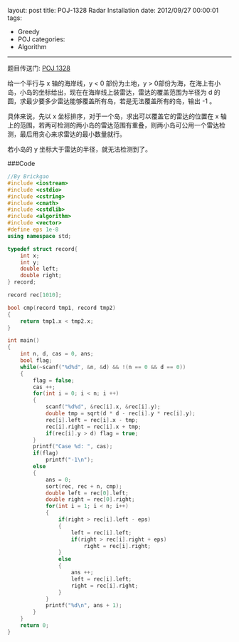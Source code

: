layout: post
title: POJ-1328 Radar Installation
date: 2012/09/27 00:00:01
tags: 
- Greedy
- POJ
categories:
- Algorithm
---

题目传送门: <a href = "http://poj.org/problem?id=1328" >POJ 1328</a>

给一个平行与 x 轴的海岸线，y < 0 部份为土地，y > 0部份为海，在海上有小岛，小岛的坐标给出，现在在海岸线上装雷达，雷达的覆盖范围为半径为 d 的圆，求最少要多少雷达能够覆盖所有岛，若是无法覆盖所有的岛，输出 -1 。

具体来说，先以 x 坐标排序，对于一个岛，求出可以覆盖它的雷达的位置在 x 轴上的范围，若两可检测的两小岛的雷达范围有重叠，则两小岛可公用一个雷达检测，最后用贪心来求雷达的最小数量就行。

若小岛的 y 坐标大于雷达的半径，就无法检测到了。

<!-- more -->

###Code

``` c++ POJ 1328
//By Brickgao
#include <iostream>
#include <cstdio>
#include <cstring>
#include <cmath>
#include <cstdlib>
#include <algorithm>
#include <vector>
#define eps 1e-8
using namespace std;

typedef struct record{
	int x;
	int y;
	double left;
	double right;
} record;

record rec[1010];

bool cmp(record tmp1, record tmp2)
{
	return tmp1.x < tmp2.x;
}

int main()
{
	int n, d, cas = 0, ans;
	bool flag;
	while(~scanf("%d%d", &n, &d) && !(n == 0 && d == 0))
	{
		flag = false;
		cas ++;
		for(int i = 0; i < n; i ++)
		{
			scanf("%d%d", &rec[i].x, &rec[i].y);
			double tmp = sqrt(d * d - rec[i].y * rec[i].y);
			rec[i].left = rec[i].x - tmp;
			rec[i].right = rec[i].x + tmp;
			if(rec[i].y > d) flag = true;
		}
		printf("Case %d: ", cas);
		if(flag)
			printf("-1\n");
		else
		{
			ans = 0;
			sort(rec, rec + n, cmp);
			double left = rec[0].left;
			double right = rec[0].right;
			for(int i = 1; i < n; i++)
			{
				if(right > rec[i].left - eps)
				{
					left = rec[i].left;
					if(right > rec[i].right + eps)
						right = rec[i].right;
				}
				else
				{
					ans ++;
					left = rec[i].left;
					right = rec[i].right;
				}
			}
			printf("%d\n", ans + 1);
		}
	}
    return 0;
}
```
